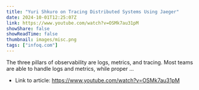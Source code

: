```yaml
---
title: "Yuri Shkuro on Tracing Distributed Systems Using Jaeger"
date: 2024-10-01T12:25:07Z
link: https://www.youtube.com/watch?v=OSMk7au31pM
showShare: false
showReadTime: false
thumbnail: images/misc.png
tags: ["infoq.com"]
---
```

The three pillars of observability are logs, metrics, and tracing. Most teams are able to handle logs and metrics, while proper ...

- Link to article: https://www.youtube.com/watch?v=OSMk7au31pM